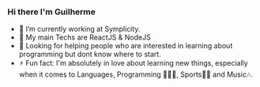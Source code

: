 ### Hi there I'm Guilherme
- 🔭 I’m currently working at Symplicity.
- 🌱 My main Techs are ReactJS & NodeJS
- 🤔 Looking for helping people who are interested in learning about programming but dont know where to start.
- ⚡ Fun fact: I'm absolutely in love about learning new things, especially when it comes to Languages, Programming 🧑🏿‍💻, Sports💪🏿 and Music🎶.

